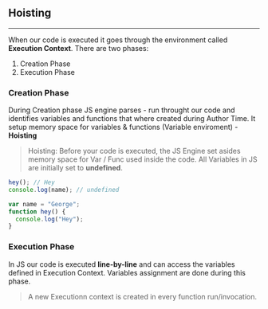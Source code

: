 ## Hoisting

---

When our code is executed it goes through the environment called **Execution Context**. There are two phases:

1. Creation Phase
2. Execution Phase

### Creation Phase

During Creation phase JS engine parses - run throught our code and identifies variables and functions that where created during Author Time. It setup memory space for variables & functions (Variable enviroment) - **Hoisting**

> Hoisting: Before your code is executed, the JS Engine set asides memory space for Var / Func used inside the code. All Variables in JS are initially set to **undefined**.

```js
hey(); // Hey
console.log(name); // undefined

var name = "George";
function hey() {
  console.log("Hey");
}
```

### Execution Phase

In JS our code is executed **line-by-line** and can access the variables defined in Execution Context. Variables assignment are done during this phase.

> A new Executionn context is created in every function run/invocation.
